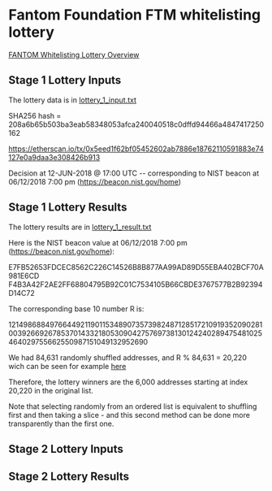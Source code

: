 # Fantom Foundation FTM whitelisting lottery

[FANTOM Whitelisting Lottery Overview](https://medium.com/fantomfoundation/fantom-whitelisting-lottery-overview-363c4275c677)

## Stage 1 Lottery Inputs

The lottery data is in [lottery_1_input.txt](https://github.com/Fantom-foundation/tokensale/blob/master/lottery/lottery_1_input.txt)

SHA256 hash = 208a6b65b503ba3eab58348053afca240040518c0dffd94466a4847417250162

https://etherscan.io/tx/0x5eed1f62bf05452602ab7886e18762110591883e74127e0a9daa3e308426b913

Decision at 12-JUN-2018 @ 17:00 UTC -- corresponding to NIST beacon at 06/12/2018 7:00 pm (https://beacon.nist.gov/home)

## Stage 1 Lottery Results

The lottery results are in [lottery_1_result.txt](https://github.com/Fantom-foundation/tokensale/blob/master/lottery/lottery_1_result.txt)

Here is the NIST beacon value at 06/12/2018 7:00 pm (https://beacon.nist.gov/home):

E7FB52653FDCEC8562C226C14526B8B877AA99AD89D55EBA402BCF70A981E6CD
F4B3A42F2AE2FF68804795B92C01C7534105B66CBDE3767577B2B92394D14C72

The corresponding base 10 number R is:

12149868849766449211901153489073573982487128517210919352090281003926692678537014332180530904275769738130124240289475481025464029755662550987151049132952690

We had 84,631 randomly shuffled addresses, and R % 84,631 = 20,220 wich can be seen for example [here](http://www.calculator.net/big-number-calculator.html?cx=12149868849766449211901153489073573982487128517210919352090281003926692678537014332180530904275769738130124240289475481025464029755662550987151049132952690&cy=84631&cp=20&co=mod)

Therefore, the lottery winners are the 6,000 addresses starting at index 20,220 in the original list.

Note that selecting randomly from an ordered list is equivalent to shuffling first and then taking a slice - and this second method can be done more transparently than the first one.

## Stage 2 Lottery Inputs

## Stage 2 Lottery Results